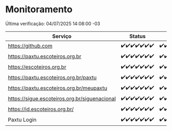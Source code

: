 # Monitoramento

Última verificação: 04/07/2025 14:08:00 -03

|Serviço|Status|Últimas 24h|
|---|---|---|
|https://github.com|<span title="2025-06-27: OK=23">✔️</span><span title="2025-06-28: OK=23">✔️</span><span title="2025-06-29: OK=23">✔️</span><span title="2025-06-30: OK=23">✔️</span><span title="2025-07-01: OK=23">✔️</span><span title="2025-07-02: OK=23">✔️</span><span title="2025-07-03: OK=16">✔️</span>|<span title="03/07/2025 14:10:00 -03 : 200">✔️</span><span title="03/07/2025 15:13:00 -03 : 200">✔️</span><span title="03/07/2025 16:07:00 -03 : 200">✔️</span><span title="03/07/2025 17:09:00 -03 : 200">✔️</span><span title="03/07/2025 18:08:00 -03 : 200">✔️</span><span title="03/07/2025 19:09:00 -03 : 200">✔️</span><span title="03/07/2025 20:09:00 -03 : 200">✔️</span><span title="03/07/2025 21:49:00 -03 : 200">✔️</span><span title="03/07/2025 23:41:00 -03 : 200">✔️</span><span title="04/07/2025 00:42:00 -03 : 200">✔️</span><span title="04/07/2025 01:19:00 -03 : 200">✔️</span><span title="04/07/2025 02:13:00 -03 : 200">✔️</span><span title="04/07/2025 03:15:00 -03 : 200">✔️</span><span title="04/07/2025 04:11:00 -03 : 200">✔️</span><span title="04/07/2025 05:13:00 -03 : 200">✔️</span><span title="04/07/2025 06:11:00 -03 : 200">✔️</span><span title="04/07/2025 07:10:00 -03 : 200">✔️</span><span title="04/07/2025 08:08:00 -03 : 200">✔️</span><span title="04/07/2025 09:18:00 -03 : 200">✔️</span><span title="04/07/2025 10:24:00 -03 : 200">✔️</span><span title="04/07/2025 11:09:00 -03 : 200">✔️</span><span title="04/07/2025 12:09:00 -03 : 200">✔️</span><span title="04/07/2025 13:11:00 -03 : 200">✔️</span><span title="04/07/2025 14:08:00 -03 : 200">✔️</span>|
|https://paxtu.escoteiros.org.br|<span title="2025-06-27: OK=23">✔️</span><span title="2025-06-28: OK=23">✔️</span><span title="2025-06-29: OK=23">✔️</span><span title="2025-06-30: OK=23">✔️</span><span title="2025-07-01: OK=23">✔️</span><span title="2025-07-02: OK=23">✔️</span><span title="2025-07-03: OK=16">✔️</span>|<span title="03/07/2025 14:10:00 -03 : 200">✔️</span><span title="03/07/2025 15:13:00 -03 : 200">✔️</span><span title="03/07/2025 16:07:00 -03 : 200">✔️</span><span title="03/07/2025 17:09:00 -03 : 200">✔️</span><span title="03/07/2025 18:08:00 -03 : 200">✔️</span><span title="03/07/2025 19:09:00 -03 : 200">✔️</span><span title="03/07/2025 20:09:00 -03 : 200">✔️</span><span title="03/07/2025 21:49:00 -03 : 200">✔️</span><span title="03/07/2025 23:41:00 -03 : 200">✔️</span><span title="04/07/2025 00:42:00 -03 : 200">✔️</span><span title="04/07/2025 01:19:00 -03 : 200">✔️</span><span title="04/07/2025 02:13:00 -03 : 200">✔️</span><span title="04/07/2025 03:15:00 -03 : 200">✔️</span><span title="04/07/2025 04:11:00 -03 : 200">✔️</span><span title="04/07/2025 05:13:00 -03 : 200">✔️</span><span title="04/07/2025 06:11:00 -03 : 200">✔️</span><span title="04/07/2025 07:10:00 -03 : 200">✔️</span><span title="04/07/2025 08:08:00 -03 : 200">✔️</span><span title="04/07/2025 09:18:00 -03 : 200">✔️</span><span title="04/07/2025 10:24:00 -03 : 200">✔️</span><span title="04/07/2025 11:09:00 -03 : 200">✔️</span><span title="04/07/2025 12:09:00 -03 : 200">✔️</span><span title="04/07/2025 13:11:00 -03 : 200">✔️</span><span title="04/07/2025 14:08:00 -03 : 0">❌</span>|
|https://escoteiros.org.br|<span title="2025-06-27: OK=23">✔️</span><span title="2025-06-28: OK=23">✔️</span><span title="2025-06-29: OK=23">✔️</span><span title="2025-06-30: OK=23">✔️</span><span title="2025-07-01: OK=23">✔️</span><span title="2025-07-02: OK=23">✔️</span><span title="2025-07-03: OK=16">✔️</span>|<span title="03/07/2025 14:10:00 -03 : 200">✔️</span><span title="03/07/2025 15:13:00 -03 : 200">✔️</span><span title="03/07/2025 16:07:00 -03 : 200">✔️</span><span title="03/07/2025 17:09:00 -03 : 200">✔️</span><span title="03/07/2025 18:08:00 -03 : 200">✔️</span><span title="03/07/2025 19:09:00 -03 : 200">✔️</span><span title="03/07/2025 20:09:00 -03 : 200">✔️</span><span title="03/07/2025 21:49:00 -03 : 200">✔️</span><span title="03/07/2025 23:41:00 -03 : 200">✔️</span><span title="04/07/2025 00:42:00 -03 : 200">✔️</span><span title="04/07/2025 01:19:00 -03 : 200">✔️</span><span title="04/07/2025 02:13:00 -03 : 200">✔️</span><span title="04/07/2025 03:15:00 -03 : 200">✔️</span><span title="04/07/2025 04:11:00 -03 : 200">✔️</span><span title="04/07/2025 05:13:00 -03 : 200">✔️</span><span title="04/07/2025 06:11:00 -03 : 200">✔️</span><span title="04/07/2025 07:10:00 -03 : 200">✔️</span><span title="04/07/2025 08:08:00 -03 : 200">✔️</span><span title="04/07/2025 09:18:00 -03 : 200">✔️</span><span title="04/07/2025 10:24:00 -03 : 200">✔️</span><span title="04/07/2025 11:09:00 -03 : 200">✔️</span><span title="04/07/2025 12:09:00 -03 : 200">✔️</span><span title="04/07/2025 13:11:00 -03 : 200">✔️</span><span title="04/07/2025 14:08:00 -03 : 200">✔️</span>|
|https://paxtu.escoteiros.org.br/paxtu|<span title="2025-06-27: OK=23">✔️</span><span title="2025-06-28: OK=23">✔️</span><span title="2025-06-29: OK=23">✔️</span><span title="2025-06-30: OK=23">✔️</span><span title="2025-07-01: OK=23">✔️</span><span title="2025-07-02: OK=23">✔️</span><span title="2025-07-03: OK=16">✔️</span>|<span title="03/07/2025 14:10:00 -03 : 200">✔️</span><span title="03/07/2025 15:13:00 -03 : 200">✔️</span><span title="03/07/2025 16:07:00 -03 : 200">✔️</span><span title="03/07/2025 17:09:00 -03 : 200">✔️</span><span title="03/07/2025 18:08:00 -03 : 200">✔️</span><span title="03/07/2025 19:09:00 -03 : 200">✔️</span><span title="03/07/2025 20:09:00 -03 : 200">✔️</span><span title="03/07/2025 21:49:00 -03 : 200">✔️</span><span title="03/07/2025 23:41:00 -03 : 200">✔️</span><span title="04/07/2025 00:42:00 -03 : 200">✔️</span><span title="04/07/2025 01:19:00 -03 : 200">✔️</span><span title="04/07/2025 02:13:00 -03 : 200">✔️</span><span title="04/07/2025 03:15:00 -03 : 200">✔️</span><span title="04/07/2025 04:11:00 -03 : 200">✔️</span><span title="04/07/2025 05:13:00 -03 : 200">✔️</span><span title="04/07/2025 06:11:00 -03 : 200">✔️</span><span title="04/07/2025 07:10:00 -03 : 200">✔️</span><span title="04/07/2025 08:08:00 -03 : 200">✔️</span><span title="04/07/2025 09:18:00 -03 : 200">✔️</span><span title="04/07/2025 10:24:00 -03 : 200">✔️</span><span title="04/07/2025 11:09:00 -03 : 200">✔️</span><span title="04/07/2025 12:09:00 -03 : 200">✔️</span><span title="04/07/2025 13:11:00 -03 : 200">✔️</span><span title="04/07/2025 14:08:00 -03 : 200">✔️</span>|
|https://paxtu.escoteiros.org.br/meupaxtu|<span title="2025-06-27: OK=23">✔️</span><span title="2025-06-28: OK=23">✔️</span><span title="2025-06-29: OK=23">✔️</span><span title="2025-06-30: OK=23">✔️</span><span title="2025-07-01: OK=23">✔️</span><span title="2025-07-02: OK=23">✔️</span><span title="2025-07-03: OK=16">✔️</span>|<span title="03/07/2025 14:10:00 -03 : 200">✔️</span><span title="03/07/2025 15:13:00 -03 : 200">✔️</span><span title="03/07/2025 16:07:00 -03 : 200">✔️</span><span title="03/07/2025 17:09:00 -03 : 200">✔️</span><span title="03/07/2025 18:08:00 -03 : 200">✔️</span><span title="03/07/2025 19:09:00 -03 : 200">✔️</span><span title="03/07/2025 20:09:00 -03 : 200">✔️</span><span title="03/07/2025 21:49:00 -03 : 200">✔️</span><span title="03/07/2025 23:41:00 -03 : 200">✔️</span><span title="04/07/2025 00:42:00 -03 : 200">✔️</span><span title="04/07/2025 01:19:00 -03 : 200">✔️</span><span title="04/07/2025 02:13:00 -03 : 200">✔️</span><span title="04/07/2025 03:15:00 -03 : 200">✔️</span><span title="04/07/2025 04:11:00 -03 : 200">✔️</span><span title="04/07/2025 05:13:00 -03 : 200">✔️</span><span title="04/07/2025 06:11:00 -03 : 200">✔️</span><span title="04/07/2025 07:10:00 -03 : 200">✔️</span><span title="04/07/2025 08:08:00 -03 : 200">✔️</span><span title="04/07/2025 09:18:00 -03 : 200">✔️</span><span title="04/07/2025 10:24:00 -03 : 200">✔️</span><span title="04/07/2025 11:09:00 -03 : 200">✔️</span><span title="04/07/2025 12:09:00 -03 : 200">✔️</span><span title="04/07/2025 13:11:00 -03 : 200">✔️</span><span title="04/07/2025 14:08:00 -03 : 200">✔️</span>|
|https://sigue.escoteiros.org.br/siguenacional|<span title="2025-06-27: OK=23">✔️</span><span title="2025-06-28: OK=23">✔️</span><span title="2025-06-29: OK=23">✔️</span><span title="2025-06-30: OK=23">✔️</span><span title="2025-07-01: OK=23">✔️</span><span title="2025-07-02: OK=23">✔️</span><span title="2025-07-03: OK=16">✔️</span>|<span title="03/07/2025 14:10:00 -03 : 200">✔️</span><span title="03/07/2025 15:13:00 -03 : 200">✔️</span><span title="03/07/2025 16:07:00 -03 : 200">✔️</span><span title="03/07/2025 17:09:00 -03 : 200">✔️</span><span title="03/07/2025 18:08:00 -03 : 200">✔️</span><span title="03/07/2025 19:09:00 -03 : 200">✔️</span><span title="03/07/2025 20:09:00 -03 : 200">✔️</span><span title="03/07/2025 21:49:00 -03 : 200">✔️</span><span title="03/07/2025 23:41:00 -03 : 200">✔️</span><span title="04/07/2025 00:42:00 -03 : 200">✔️</span><span title="04/07/2025 01:19:00 -03 : 200">✔️</span><span title="04/07/2025 02:13:00 -03 : 200">✔️</span><span title="04/07/2025 03:15:00 -03 : 200">✔️</span><span title="04/07/2025 04:11:00 -03 : 200">✔️</span><span title="04/07/2025 05:13:00 -03 : 200">✔️</span><span title="04/07/2025 06:11:00 -03 : 200">✔️</span><span title="04/07/2025 07:10:00 -03 : 200">✔️</span><span title="04/07/2025 08:08:00 -03 : 200">✔️</span><span title="04/07/2025 09:18:00 -03 : 200">✔️</span><span title="04/07/2025 10:24:00 -03 : 200">✔️</span><span title="04/07/2025 11:09:00 -03 : 200">✔️</span><span title="04/07/2025 12:09:00 -03 : 200">✔️</span><span title="04/07/2025 13:11:00 -03 : 200">✔️</span><span title="04/07/2025 14:08:00 -03 : 200">✔️</span>|
|https://id.escoteiros.org.br/|<span title="2025-06-27: OK=23">✔️</span><span title="2025-06-28: OK=23">✔️</span><span title="2025-06-29: OK=23">✔️</span><span title="2025-06-30: OK=23">✔️</span><span title="2025-07-01: OK=23">✔️</span><span title="2025-07-02: OK=23">✔️</span><span title="2025-07-03: OK=16">✔️</span>|<span title="03/07/2025 14:10:00 -03 : 200">✔️</span><span title="03/07/2025 15:13:00 -03 : 200">✔️</span><span title="03/07/2025 16:07:00 -03 : 200">✔️</span><span title="03/07/2025 17:09:00 -03 : 200">✔️</span><span title="03/07/2025 18:08:00 -03 : 200">✔️</span><span title="03/07/2025 19:09:00 -03 : 200">✔️</span><span title="03/07/2025 20:09:00 -03 : 200">✔️</span><span title="03/07/2025 21:49:00 -03 : 200">✔️</span><span title="03/07/2025 23:41:00 -03 : 200">✔️</span><span title="04/07/2025 00:42:00 -03 : 200">✔️</span><span title="04/07/2025 01:19:00 -03 : 200">✔️</span><span title="04/07/2025 02:13:00 -03 : 200">✔️</span><span title="04/07/2025 03:15:00 -03 : 200">✔️</span><span title="04/07/2025 04:11:00 -03 : 200">✔️</span><span title="04/07/2025 05:13:00 -03 : 200">✔️</span><span title="04/07/2025 06:11:00 -03 : 200">✔️</span><span title="04/07/2025 07:10:00 -03 : 200">✔️</span><span title="04/07/2025 08:08:00 -03 : 200">✔️</span><span title="04/07/2025 09:18:00 -03 : 200">✔️</span><span title="04/07/2025 10:24:00 -03 : 200">✔️</span><span title="04/07/2025 11:09:00 -03 : 200">✔️</span><span title="04/07/2025 12:09:00 -03 : 200">✔️</span><span title="04/07/2025 13:11:00 -03 : 200">✔️</span><span title="04/07/2025 14:08:00 -03 : 200">✔️</span>|
|Paxtu Login|<span title="2025-06-27: OK=23">✔️</span><span title="2025-06-28: OK=23">✔️</span><span title="2025-06-29: OK=23">✔️</span><span title="2025-06-30: OK=23">✔️</span><span title="2025-07-01: OK=23">✔️</span><span title="2025-07-02: OK=23">✔️</span><span title="2025-07-03: OK=16">✔️</span>|<span title="03/07/2025 14:10:00 -03 : 200">✔️</span><span title="03/07/2025 15:13:00 -03 : 200">✔️</span><span title="03/07/2025 16:07:00 -03 : 200">✔️</span><span title="03/07/2025 17:10:00 -03 : 200">✔️</span><span title="03/07/2025 18:08:00 -03 : 200">✔️</span><span title="03/07/2025 19:09:00 -03 : 200">✔️</span><span title="03/07/2025 20:09:00 -03 : 200">✔️</span><span title="03/07/2025 21:49:00 -03 : 200">✔️</span><span title="03/07/2025 23:41:00 -03 : 200">✔️</span><span title="04/07/2025 00:42:00 -03 : 200">✔️</span><span title="04/07/2025 01:19:00 -03 : 200">✔️</span><span title="04/07/2025 02:13:00 -03 : 200">✔️</span><span title="04/07/2025 03:15:00 -03 : 200">✔️</span><span title="04/07/2025 04:11:00 -03 : 200">✔️</span><span title="04/07/2025 05:13:00 -03 : 200">✔️</span><span title="04/07/2025 06:11:00 -03 : 200">✔️</span><span title="04/07/2025 07:10:00 -03 : 200">✔️</span><span title="04/07/2025 08:08:00 -03 : 200">✔️</span><span title="04/07/2025 09:18:00 -03 : 200">✔️</span><span title="04/07/2025 10:24:00 -03 : 200">✔️</span><span title="04/07/2025 11:09:00 -03 : 200">✔️</span><span title="04/07/2025 12:09:00 -03 : 200">✔️</span><span title="04/07/2025 13:11:00 -03 : 200">✔️</span><span title="04/07/2025 14:08:00 -03 : 200">✔️</span>|
